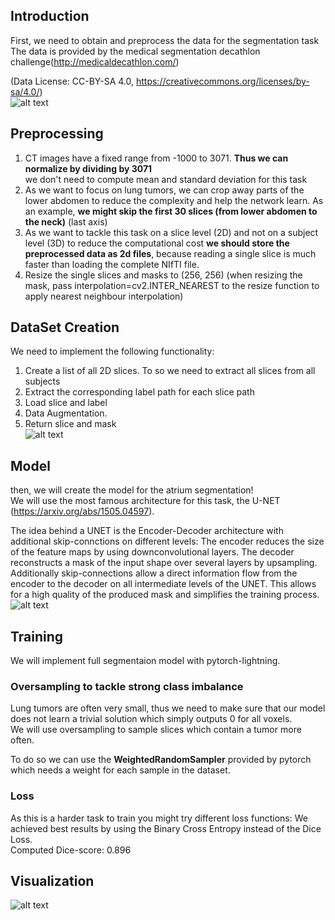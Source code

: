 ## Introduction

First, we need to obtain and preprocess the data for the segmentation task
The data is provided by the medical segmentation decathlon challenge(http://medicaldecathlon.com/) <br />

(Data License: CC-BY-SA 4.0, https://creativecommons.org/licenses/by-sa/4.0/) <br/>
![alt text](https://github.com/)

## Preprocessing

1. CT images have a fixed range from -1000 to 3071. **Thus we can normalize by dividing by 3071** <br /> we don't need to compute mean and standard deviation for this task
2. As we want to focus on lung tumors, we can crop away parts of the lower abdomen to reduce the complexity and help the network learn. As an example, **we might skip the first 30 slices (from lower abdomen to the neck)** (last axis)
3. As we want to tackle this task on a slice level (2D) and not on a subject level (3D) to reduce the computational cost **we should store the preprocessed data as 2d files**, because reading a single slice is much faster than loading the complete NIfTI file.
4. Resize the single slices and masks to (256, 256) (when resizing the mask, pass interpolation=cv2.INTER_NEAREST to the resize function to apply nearest neighbour interpolation)

## DataSet Creation
We need to implement the following functionality:
1. Create a list of all 2D slices. To so we need to extract all slices from all subjects
2. Extract the corresponding label path for each slice path
3. Load slice and label
4. Data Augmentation.
5. Return slice and mask <br/>
![alt text](https://github.com/)

## Model
then, we will create the model for the atrium segmentation! <br />
We will use the most famous architecture for this task, the U-NET (https://arxiv.org/abs/1505.04597). <br/>

The idea behind a UNET is the Encoder-Decoder architecture with additional skip-connctions on different levels:
The encoder reduces the size of the feature maps by using downconvolutional layers.
The decoder reconstructs a mask of the input shape over several layers by upsampling.
Additionally skip-connections allow a direct information flow from the encoder to the decoder on all intermediate levels of the UNET.
This allows for a high quality of the produced mask and simplifies the training process.<br />
![alt text](https://github.com/)

## Training
We will implement full segmentaion model with pytorch-lightning.
### Oversampling to tackle strong class imbalance
Lung tumors are often very small, thus we need to make sure that our model does not learn a trivial solution which simply outputs 0 for all voxels.<br />
We will use oversampling to sample slices which contain a tumor more often.

To do so we can use the **WeightedRandomSampler** provided by pytorch which needs a weight for each sample in the dataset.
### Loss

As this is a harder task to train you might try different loss functions:
We achieved best results by using the Binary Cross Entropy instead of the Dice Loss. <br/>
Computed Dice-score: 0.896

## Visualization

![alt text](https://github.com/)
